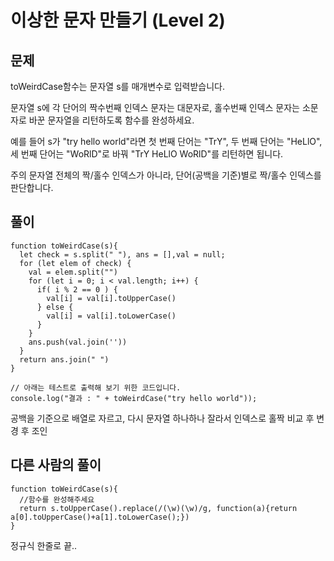 # 이상한 문자 만들기 (Level 2)


## 문제

toWeirdCase함수는 문자열 s를 매개변수로 입력받습니다.

문자열 s에 각 단어의 짝수번째 인덱스 문자는 대문자로, 홀수번째 인덱스 문자는 소문자로 바꾼 문자열을 리턴하도록 함수를 완성하세요.

예를 들어 s가 "try hello world"라면 첫 번째 단어는 "TrY", 두 번째 단어는 "HeLlO", 세 번째 단어는 "WoRlD"로 바꿔 "TrY HeLlO WoRlD"를 리턴하면 됩니다.

주의 문자열 전체의 짝/홀수 인덱스가 아니라, 단어(공백을 기준)별로 짝/홀수 인덱스를 판단합니다.


## 풀이

```
function toWeirdCase(s){
  let check = s.split(" "), ans = [],val = null;
  for (let elem of check) {
    val = elem.split("")
    for (let i = 0; i < val.length; i++) {
      if( i % 2 == 0 ) {
        val[i] = val[i].toUpperCase()
      } else {
        val[i] = val[i].toLowerCase()
      }
    }
    ans.push(val.join(''))
  }
  return ans.join(" ")
}

// 아래는 테스트로 출력해 보기 위한 코드입니다.
console.log("결과 : " + toWeirdCase("try hello world"));
```

공백을 기준으로 배열로 자르고, 다시 문자열 하나하나 잘라서 인덱스로 홀짝 비교 후 변경 후 조인


## 다른 사람의 풀이

```
function toWeirdCase(s){
  //함수를 완성해주세요
  return s.toUpperCase().replace(/(\w)(\w)/g, function(a){return a[0].toUpperCase()+a[1].toLowerCase();})
}
```

정규식 한줄로 끝..
